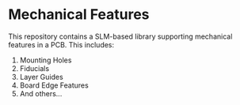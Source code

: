 # Mechanical Features

This repository contains a SLM-based library supporting mechanical features in a
PCB. This includes:

1.  Mounting Holes
2.  Fiducials
3.  Layer Guides
4.  Board Edge Features
5.  And others...



